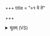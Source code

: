 +++
title = "०१ ये ते"

+++
<details><summary>मूलम् (VS)</summary>

ये ते॒ पन्था॑नोऽव दि॒वो येभि॒र्विश्व॒मैर॑यः।  
तेभिः॑ सुम्न॒या धे॑हि नो वसो ॥
</details>